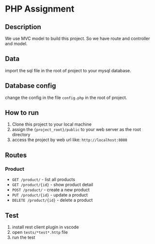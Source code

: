 # PHP Assignment

## Description

We use MVC model to build this project. So we have route and controller and model.

## Data

import the sql file in the root of project to your mysql database.

## Database config

change the config in the file `config.php` in the root of project.

## How to run

1. Clone this project to your local machine
2. assign the `{project_root}/public` to your web server as the root directory
3. access the project by web url like: `http://localhost:8080`

## Routes

### Product

- `GET /product/` - list all products
- `GET /product/{id}` - show product detail
- `POST /product/` - create a new product
- `PUT /product/{id}` - update a product
- `DELETE /product/{id}` - delete a product


## Test

1. install rest client plugin in vscode
2. open `tests/*test*.http` file
3. run the test